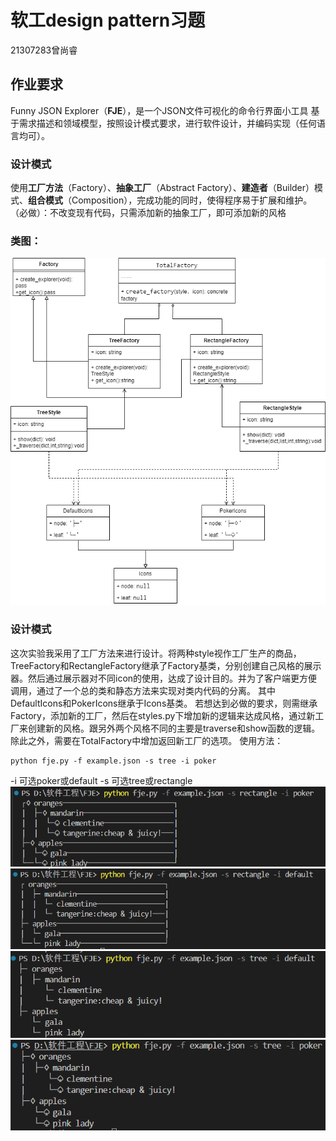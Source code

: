 # 软工design pattern习题
21307283曾尚睿

## 作业要求
Funny JSON Explorer（**FJE**），是一个JSON文件可视化的命令行界面小工具
基于需求描述和领域模型，按照设计模式要求，进行软件设计，并编码实现（任何语言均可）。
### 设计模式
使用**工厂方法**（Factory）、**抽象工厂**（Abstract Factory）、**建造者**（Builder）模式、**组合模式**（Composition），完成功能的同时，使得程序易于扩展和维护。
（必做）：不改变现有代码，只需添加新的抽象工厂，即可添加新的风格
### 类图：
![](fje_uml.drawio.png)
### 设计模式
这次实验我采用了工厂方法来进行设计。将两种style视作工厂生产的商品，TreeFactory和RectangleFactory继承了Factory基类，分别创建自己风格的展示器。然后通过展示器对不同icon的使用，达成了设计目的。并为了客户端更方便调用，通过了一个总的类和静态方法来实现对类内代码的分离。
其中DefaultIcons和PokerIcons继承于Icons基类。
若想达到必做的要求，则需继承Factory，添加新的工厂，然后在styles.py下增加新的逻辑来达成风格，通过新工厂来创建新的风格。跟另外两个风格不同的主要是traverse和show函数的逻辑。除此之外，需要在TotalFactory中增加返回新工厂的选项。
使用方法：
```
python fje.py -f example.json -s tree -i poker
```
-i 可选poker或default
-s 可选tree或rectangle
![](2024-06-12-13-57-21.png)
![](2024-06-12-13-57-30.png)
![](2024-06-12-13-57-46.png)
![](2024-06-12-13-57-55.png)